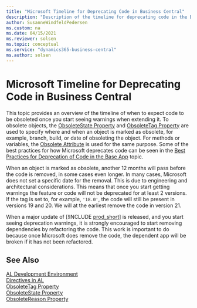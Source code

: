 ```yaml
---
title: "Microsoft Timeline for Deprecating Code in Business Central"
description: "Description of the timeline for deprecating code in the Base App for Business Central."
author: SusanneWindfeldPedersen
ms.custom: na
ms.date: 04/15/2021
ms.reviewer: solsen
ms.topic: conceptual
ms.service: "dynamics365-business-central"
ms.author: solsen
---
```


# Microsoft Timeline for Deprecating Code in Business Central

This topic provides an overview of the timeline of when to expect code to be obsoleted once you start seeing warnings when extending it. To obsolete objects, the [ObsoleteState Property](properties/devenv-obsoletestate-property.md) and [ObsoleteTag Property](properties/devenv-obsoletetag-property.md) are used to specify where and when an object is marked as obsolete, for example, branch, build, or date of obsoleting the object. For methods or variables, the [Obsolete Attribute](methods/devenv-obsolete-attribute.md) is used for the same purpose. Some of the best practices for how Microsoft deprecates code can be seen in the [Best Practices for Deprecation of Code in the Base App](developer/devenv-deprecation-guidelines.md) topic.

When an object is marked as obsolete, another 12 months will pass before the code is removed, in some cases even longer. In many cases, Microsoft does not set a specific date for the removal. This is due to engineering and architectural considerations. This means that once you start getting warnings the feature or code will not be deprecated for at least 2 versions. If the tag is set to, for example, `'18.0'`, the code will still be present in versions 19 and 20. We will at the earliest remove the code in version 21.

When a major update of [!INCLUDE [prod_short](../includes/prod_short.md)] is released, and you start seeing deprecation warnings, it is strongly encouraged to start removing dependencies by refactoring the code. This work is important to do because once Microsoft does remove the code, the dependent app will be broken if it has not been refactored.

## See Also

[AL Development Environment](devenv-reference-overview.md)  
[Directives in AL](directives/devenv-directives-in-al.md)  
[ObsoleteTag Property](properties/devenv-obsoletetag-property.md)  
[ObsoleteState Property](properties/devenv-obsoletestate-property.md)  
[ObsoleteReason Property](properties/devenv-obsoletereason-property.md)  
